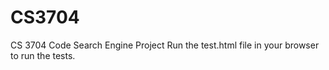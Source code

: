 # CS3704
CS 3704 Code Search Engine Project
Run the test.html file in your browser to run the tests.
